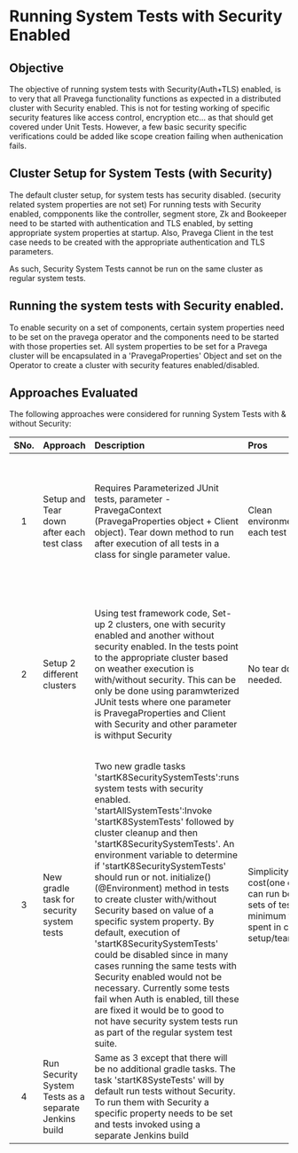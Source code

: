 # Running System Tests with Security Enabled

## Objective
The objective of running system tests with Security(Auth+TLS) enabled, is to very that all Pravega functionality functions as expected in a distributed cluster with Security enabled.
This is not for testing working of specific security features like access control, encryption etc... as that should get covered under Unit Tests. However, a few basic security specific verifications could be added like scope creation failing when authenication fails.

## Cluster Setup for System Tests (with Security)
The default cluster setup, for system tests has security disabled. (security related system properties are not set)
For running tests with Security enabled, compponents like the controller, segment store, Zk and Bookeeper need to be started with authentication and TLS enabled, by setting appropriate system properties at startup. 
Also, Pravega Client in the test case needs to be created with the appropriate authentication and TLS parameters.

As such, Security System Tests cannot be run on the same cluster as regular system tests.
 


## Running the system tests with Security enabled.
To enable security on a set of components, certain system properties need to be set on the pravega operator and the components need to be started with those properties set. All system properties to be set for a Pravega cluster will be encapsulated in a 'PravegaProperties' Object and set on the Operator to create a cluster with security features enabled/disabled.

## Approaches Evaluated

The following approaches were considered for running System Tests with & without Security:

|SNo.|Approach|Description|Pros|Cons|Notes|
|:-:|:---|:---------|:--------------|:---------------|:------|
|1|Setup and Tear down after each test class|Requires Parameterized JUnit tests, parameter - PravegaContext (PravegaProperties object + Client object). Tear down method to run after execution of all tests in a class for single parameter value.|Clean environment fo each test class. |Increased test execution time. JUnit does not support running a tear down method after each parameter execution.|Discarded.|
|2| Setup 2 different clusters | Using test framework code, Set-up 2 clusters, one with security enabled and another without security enabled. In the tests point to the appropriate cluster based on weather execution is with/without security. This can be only be done using paramwterized JUnit tests where one parameter is PravegaProperties and Client with Security and other parameter is withput Security|No tear down needed.|Difficult to implement, understand and maintain. Hardware should have capacity to spin up 2 clusters and run tests without any issues.|Discarded|
|3|New gradle task for security system tests|Two new gradle tasks 'startK8SecuritySystemTests':runs system tests with security enabled. 'startAllSystemTests':Invoke 'startK8SystemTests' followed by cluster cleanup and then 'startK8SecuritySystemTests'. An environment variable to determine if 'startK8SecuritySystemTests' should run or not. initialize()(@Environment) method in tests to create cluster with/without Security based on value of a specific system property. By default, execution of 'startK8SecuritySystemTests' could be disabled since in many cases running the same tests with Security enabled would not be necessary. Currently some tests fail when Auth is enabled, till these are fixed it would be to good to not have security system tests run as part of the regular system test suite.|Simplicity, low cost(one cluster can run both sets of tests, minimum time spent in cluster setup/teardown).|None| Selected|
|4|Run Security System Tests as a separate Jenkins build| Same as 3 except that there will be no additional gradle tasks. The task 'startK8SysteTests' will by default run tests without Security. To run them with Security a specific property needs to be set and tests invoked using a separate Jenkins build||||




 
